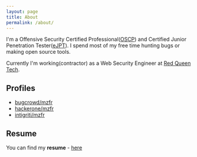 ```yaml
---
layout: page
title: About
permalink: /about/
---
```


I'm a Offensive Security Certified Professional([OSCP](https://www.credly.com/earner/earned/badge/537571f6-6d4c-4aec-ab49-991bdd570e04)) and Certified Junior Penetration Tester([eJPT](https://drive.google.com/file/d/1jkr-jvopT3O03y8QT4Hb8Awq-0bnfcBY/view?usp=sharing)). I spend most of my free time hunting bugs or making open source tools.

Currently I'm working(contractor) as a Web Security Engineer at [Red Queen Tech](https://redqueentech.com/).


## Profiles

* [bugcrowd/mzfr](https://bugcrowd.com/mzfr)
* [hackerone/mzfr](https://hackerone.com/mzfr)
* [intigriti/mzfr](https://app.intigriti.com/researcher/profile/mzfr)

## Resume

You can find my __resume__ - [here](https://github.com/mzfr/resume/blob/master/Mehtab_Zafar_resume.pdf)
